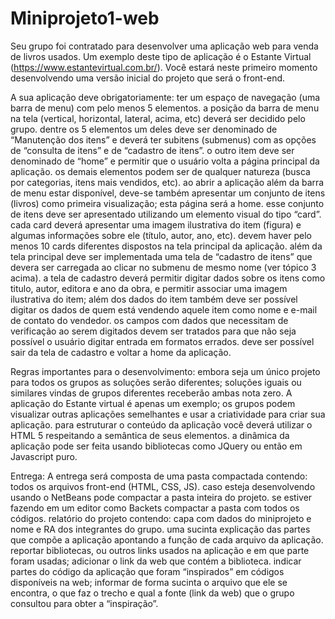 # Miniprojeto1-web
Seu grupo foi contratado para desenvolver uma aplicação web para venda de livros usados. Um exemplo deste tipo de aplicação é o Estante Virtual (https://www.estantevirtual.com.br/). Você estará neste primeiro momento desenvolvendo uma versão inicial do projeto que será o front-end.

A sua aplicação deve obrigatoriamente:
ter um espaço de navegação (uma barra de menu) com pelo menos 5 elementos.
a posição da barra de menu na tela (vertical, horizontal, lateral, acima, etc) deverá ser decidido pelo grupo.
dentre os 5 elementos um deles deve ser denominado de “Manutenção dos itens” e deverá ter subitens (submenus) com as opções de “consulta de itens” e de “cadastro de itens”.
o outro item deve ser denominado de “home” e permitir que o usuário volta a página principal da aplicação.
os demais elementos podem ser de qualquer natureza (busca por categorias, itens mais vendidos, etc). 
ao abrir a aplicação além da barra de menu estar disponível, deve-se também apresentar um conjunto de itens (livros) como primeira visualização; esta página será a home.
esse conjunto de itens deve ser apresentado utilizando um elemento visual do tipo “card”.
cada card deverá apresentar uma imagem ilustrativa do item (figura) e algumas informações sobre ele (título, autor, ano, etc).
devem haver pelo menos 10 cards diferentes dispostos na tela principal da aplicação.
além da tela principal deve ser implementada uma tela de “cadastro de itens” que devera ser carregada ao clicar no submenu de mesmo nome (ver tópico 3 acima).
a tela de cadastro deverá permitir digitar dados sobre os itens como titulo, autor, editora e  ano da obra, e permitir associar uma imagem ilustrativa do item; além dos dados do item também deve ser possível digitar os dados de quem está vendendo aquele item como nome e e-mail de contato do vendedor.
os campos com dados que necessitam de verificação ao serem digitados devem ser tratados para que não seja possível o usuário digitar entrada em formatos errados.
deve ser possível sair da tela de cadastro e voltar a home da aplicação.


Regras importantes para o desenvolvimento:
embora seja um único projeto para todos os grupos as soluções serão diferentes; soluções iguais ou similares vindas de grupos diferentes receberão ambas nota zero.
A aplicação do Estante virtual é apenas um exemplo; os grupos podem visualizar outras aplicações semelhantes e usar a criatividade para criar sua aplicação.
para estruturar o conteúdo da aplicação você deverá utilizar o HTML 5 respeitando a semântica de seus elementos.
a dinâmica da aplicação pode ser feita usando bibliotecas como JQuery ou então em Javascript puro.

Entrega:
A entrega será composta de uma pasta compactada contendo:
todos os arquivos front-end (HTML, CSS, JS).
caso esteja desenvolvendo usando o NetBeans pode compactar a pasta inteira do projeto.
se estiver fazendo em um editor como Backets compactar a pasta com todos os códigos.
relatório do projeto contendo:
capa com dados do miniprojeto e nome e RA dos integrantes do grupo.
uma sucinta explicação das partes que compõe a aplicação apontando a função de cada arquivo da aplicação.
reportar bibliotecas, ou outros links usados na aplicação e em que parte foram usadas; adicionar o link da web que contém a biblioteca.
indicar partes do código da aplicação que foram “inspirados” em códigos disponíveis na web; informar de forma sucinta o arquivo que ele se encontra, o que faz o trecho e qual a fonte (link da web) que o grupo consultou para obter a “inspiração”.
